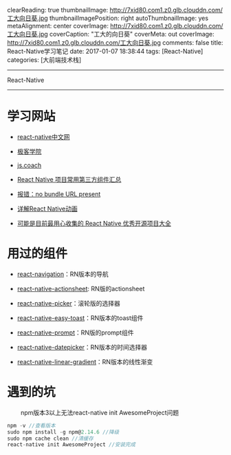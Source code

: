 clearReading: true
thumbnailImage: http://7xid80.com1.z0.glb.clouddn.com/工大向日葵.jpg
thumbnailImagePosition: right
autoThumbnailImage: yes
metaAlignment: center
coverImage: http://7xid80.com1.z0.glb.clouddn.com/工大向日葵.jpg
coverCaption: "工大的向日葵"
coverMeta: out
coverImage: http://7xid80.com1.z0.glb.clouddn.com/工大向日葵.jpg
comments: false
title: React-Native学习笔记
date: 2017-01-07 18:38:44
tags: [React-Native]
categories: [大前端技术栈]

---
React-Native
<!-- more -->
***
# 学习网站

 * [react-native中文网](http://reactnative.cn/docs/0.43/getting-started.html#content)
 
 * [极客学院](http://wiki.jikexueyuan.com/project/react-native/)
 
 * [js.coach](https://js.coach/react-native#content)
 
 * [React Native 项目常用第三方组件汇总](http://www.jianshu.com/p/53ff78168acc)

 * [报错：no bundle URL present](http://www.cnblogs.com/chebaodaren/p/6513714.html)

 * [详解React Native动画 ](https://github.com/dwqs/blog/issues/41)
 
 * [可能是目前最用心收集的 React Native 优秀开源项目大全](http://www.marno.cn/)

# 用过的组件

 * [react-navigation](https://reactnavigation.org/)：RN版本的导航
 
 * [react-native-actionsheet](https://github.com/beefe/react-native-actionsheet): RN版的actionsheet
 
 * [react-native-picker](https://github.com/beefe/react-native-picker/)：滚轮版的选择器
 
 * [react-native-easy-toast]( https://github.com/crazycodeboy/react-native-easy-toast)：RN版本的toast组件

 * [react-native-prompt](https://github.com/jaysoo/react-native-prompt)：RN版的prompt组件

 * [react-native-datepicker](https://github.com/xgfe/react-native-datepicker)：RN版本的时间选择器
 
 * [ react-native-linear-gradient](https://github.com/react-native-community/react-native-linear-gradient)：RN版本的线性渐变





# 遇到的坑
&nbsp;&nbsp;&nbsp;&nbsp;&nbsp;&nbsp;&nbsp;&nbsp;npm版本3以上无法react-native init AwesomeProject问题

``` javascript
npm -v //查看版本
sudo npm install -g npm@2.14.6 //降级
sudo npm cache clean //清缓存
react-native init AwesomeProject //安装完成
```










